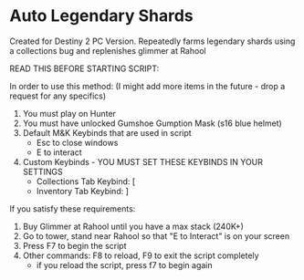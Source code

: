 # Auto Legendary Shards
 Created for Destiny 2 PC Version. Repeatedly farms legendary shards using a collections bug and replenishes glimmer at Rahool

 READ THIS BEFORE STARTING SCRIPT:
 
 In order to use this method:
 (I might add more items in the future - drop a request for any specifics)
 1. You must play on Hunter
 2. You must have unlocked Gumshoe Gumption Mask (s16 blue helmet)
 3. Default M&K Keybinds that are used in script 
    - Esc to close windows
    - E to interact
4. Custom Keybinds - YOU MUST SET THESE KEYBINDS IN YOUR SETTINGS
    - Collections Tab Keybind: [
    - Inventory Tab Keybind: ]

 If you satisfy these requirements:
 1. Buy Glimmer at Rahool until you have a max stack (240K+) 
 2. Go to tower, stand near Rahool so that "E to Interact" is on your screen
 3. Press F7 to begin the script
 4. Other commands: F8 to reload, F9 to exit the script completely
    - if you reload the script, press f7 to begin again
